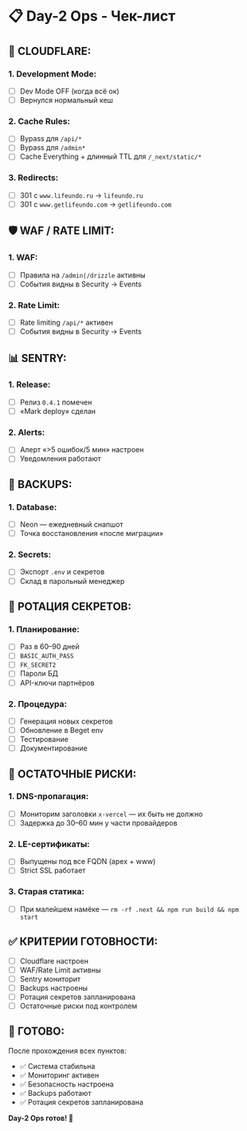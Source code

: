 # 📋 Day-2 Ops - Чек-лист

## **🔧 CLOUDFLARE:**

### **1. Development Mode:**
- [ ] Dev Mode OFF (когда всё ок)
- [ ] Вернулся нормальный кеш

### **2. Cache Rules:**
- [ ] Bypass для `/api/*`
- [ ] Bypass для `/admin*`
- [ ] Cache Everything + длинный TTL для `/_next/static/*`

### **3. Redirects:**
- [ ] 301 с `www.lifeundo.ru` → `lifeundo.ru`
- [ ] 301 с `www.getlifeundo.com` → `getlifeundo.com`

## **🛡️ WAF / RATE LIMIT:**

### **1. WAF:**
- [ ] Правила на `/admin|/drizzle` активны
- [ ] События видны в Security → Events

### **2. Rate Limit:**
- [ ] Rate limiting `/api/*` активен
- [ ] События видны в Security → Events

## **📊 SENTRY:**

### **1. Release:**
- [ ] Релиз `0.4.1` помечен
- [ ] «Mark deploy» сделан

### **2. Alerts:**
- [ ] Алерт «>5 ошибок/5 мин» настроен
- [ ] Уведомления работают

## **💾 BACKUPS:**

### **1. Database:**
- [ ] Neon — ежедневный снапшот
- [ ] Точка восстановления «после миграции»

### **2. Secrets:**
- [ ] Экспорт `.env` и секретов
- [ ] Склад в парольный менеджер

## **🔄 РОТАЦИЯ СЕКРЕТОВ:**

### **1. Планирование:**
- [ ] Раз в 60–90 дней
- [ ] `BASIC_AUTH_PASS`
- [ ] `FK_SECRET2`
- [ ] Пароли БД
- [ ] API-ключи партнёров

### **2. Процедура:**
- [ ] Генерация новых секретов
- [ ] Обновление в Beget env
- [ ] Тестирование
- [ ] Документирование

## **🚨 ОСТАТОЧНЫЕ РИСКИ:**

### **1. DNS-пропагация:**
- [ ] Мониторим заголовки `x-vercel` — их быть не должно
- [ ] Задержка до 30–60 мин у части провайдеров

### **2. LE-сертификаты:**
- [ ] Выпущены под все FQDN (apex + www)
- [ ] Strict SSL работает

### **3. Старая статика:**
- [ ] При малейшем намёке — `rm -rf .next && npm run build && npm start`

## **✅ КРИТЕРИИ ГОТОВНОСТИ:**

- [ ] Cloudflare настроен
- [ ] WAF/Rate Limit активны
- [ ] Sentry мониторит
- [ ] Backups настроены
- [ ] Ротация секретов запланирована
- [ ] Остаточные риски под контролем

## **🎯 ГОТОВО:**

После прохождения всех пунктов:
- ✅ Система стабильна
- ✅ Мониторинг активен
- ✅ Безопасность настроена
- ✅ Backups работают
- ✅ Ротация секретов запланирована

**Day-2 Ops готов! 🚀**


